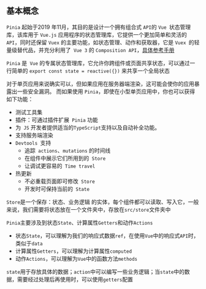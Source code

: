 ## 基本概念

`Pinia` 起始于2019 年11月，其目的是设计一个拥有组合式 `API`的 `Vue `状态管理库，该库用于 `Vue.js` 应用程序的状态管理库，它提供一个更加简单和灵活的` API`，同时还保留 `Vuex` 的主要功能，如状态管理、动作和获取器，它是 `Vuex `的轻量级替代品，并充分利用了` Vue 3` 的 `Composition API`，[具体参考手册](https://pinia.vuejs.org/zh/cookbook/)

`Pinia` 是` Vue` 的专属状态管理库，它允许你跨组件或页面共享状态，可以通过一行简单的 `export const state = reactive({})` 来共享一个全局状态

对于单页应用来说确实可以，但如果应用在服务器端渲染，这可能会使你的应用暴露出一些安全漏洞。 而如果使用 `Pinia`，即使在小型单页应用中，你也可以获得如下功能：

- 测试工具集
- 插件：可通过插件扩展` Pinia` 功能
- 为` JS` 开发者提供适当的` TypeScript `支持以及自动补全功能。
- 支持服务端渲染
- `Devtools `支持
  - 追踪` actions`、`mutations` 的时间线
  - 在组件中展示它们所用到的` Store`
  - 让调试更容易的` Time travel`
- 热更新
  - 不必重载页面即可修改` Store`
  - 开发时可保持当前的` State`

`Store`是一个保存：状态、业务逻辑 的实体，每个组件都可以读取、写入它，一般来说，我们需要将状态放在一个文件夹中，存放在`src/store`文件夹中

`Pinia`主要涉及到状态`State`、计算属性`Getters`和动作`Actions`

- 状态`State`，可以理解为我们的响应式数据`ref`，在使用`Vue`中的响应式`API`时，类似于`data`
- 计算属性`Getters`，可以理解为计算属性`computed`
- 动作`Actions`，可以理解为`Vue`中的函数方法`methods`

`state`用于存放具体的数据；`action`中可以编写一些业务逻辑；当`state`中的数据，需要经过处理后再使用时，可以使用`getters`配置